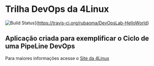 # Trilha DevOps da 4Linux

<!-- Altere a Flag abaixo com sua URL do Travis -->
![Build Status](https://travis-ci.org/rubaoma/DevOpsLab-HelloWorld.svg?branch=master)](https://travis-ci.org/rubaoma/DevOpsLab-HelloWorld)

## Aplicação criada para exemplificar o Ciclo de uma PipeLine DevOps


Para maiores informações acesse o [Site da 4Linux](https://www.4linux.com.br/cursos/devops)
